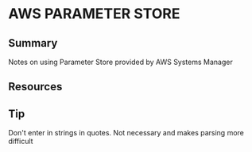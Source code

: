 # AWS PARAMETER STORE

## Summary

Notes on using Parameter Store provided by AWS Systems Manager

## Resources

## Tip

Don't enter in strings in quotes. Not necessary and makes parsing more difficult
